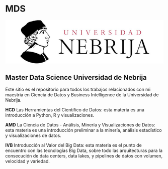# MDS
![](https://github.com/ameilij/MDS/blob/master/Images/nebrija.jpg)

## Master Data Science Universidad de Nebrija
Este sitio es el repositorio para todos los trabajos relacionados con mi maestria en Ciencia de Datos y Business Intelligence de la Universidad de Nebrija. 

**HCD**
Las Herramientas del Científico de Datos: esta materia es una introducción a Python, R y visualizaciones. 

**AMD**
La Ciencia de Datos - Análisis, Minería y Visualizaciones de Datos: esta materia es una introducción preliminar a la minería, análisis estadístico y visualizaciones de datos. 

**IVB**
Introducción al Valor del Big Data: esta materia es el punto de encuentro con las tecnologías Big Data, sobre todo las arquitecturas para la consecución de data centers, data lakes, y pipelines de datos con volumen, velocidad y variedad. 
